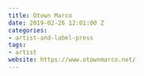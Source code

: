```yaml
---
title: Otown Marco
date: 2019-02-26 12:01:00 Z
categories:
- artist-and-label-press
tags:
- artist
website: https://www.otownmarco.net/
---
```


